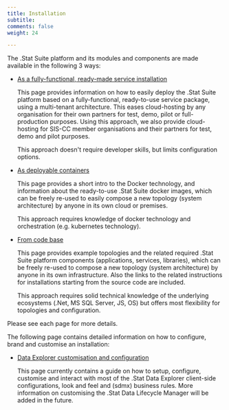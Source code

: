 ```yaml
---
title: Installation
subtitle: 
comments: false
weight: 24

---
```


The .Stat Suite platform and its modules and components are made available in the following 3 ways:

* [As a fully-functional, ready-made service installation](/getting-started/installation/as-a-service)  

  This page provides information on how to easily deploy the .Stat Suite platform based on a fully-functional, ready-to-use service package, using a multi-tenant architecture. This eases cloud-hosting by any organisation for their own partners for test, demo, pilot or full-production purposes. Using this approach, we also provide cloud-hosting for SIS-CC member organisations and their partners for test, demo and pilot purposes.
    
  This approach doesn't require developer skills, but limits configuration options.

* [As deployable containers](/getting-started/installation/as-container)  

  This page provides a short intro to the Docker technology, and information about the ready-to-use .Stat Suite docker images, which can be freely re-used to easily compose a new topology (system architecture) by anyone in its own cloud or premises.
    
  This approach requires knowledge of docker technology and orchestration (e.g. kubernetes technology).

* [From code base](/getting-started/installation/from-code-base)  

  This page provides example topologies and the related required .Stat Suite platform components (applications, services, libraries), which can be freely re-used to compose a new topology (system architecture) by anyone in its own infrastructure. Also the links to the related instructions for installations starting from the source code are included.
    
  This approach requires solid technical knowledge of the underlying ecosystems (.Net, MS SQL Server, JS, OS) but offers most flexibility for topologies and configuration.

Please see each page for more details. 

The following page contains detailed information on how to configure, brand and customise an installation:

* [Data Explorer customisation and configuration](/getting-started/installation/de-customisation-configuration)

  This page currently contains a guide on how to setup, configure, customise and interact with most of the .Stat Data Explorer client-side configurations, look and feel and (sdmx) business rules. More information on customising the .Stat Data Lifecycle Manager will be added in the future.
